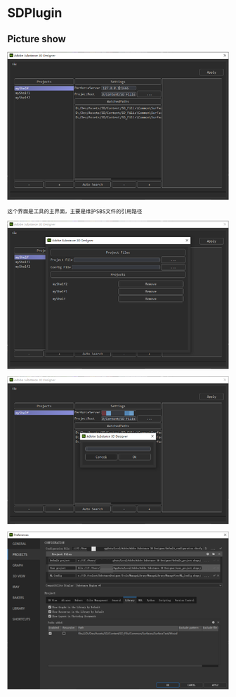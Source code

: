 # SDPlugin
## Picture show
![Main Window](./screenshot/Snipaste_2023-11-15_11-48-00.png "First")

    这个界面是工具的主界面，主要是维护SBS文件的引用路径
    
![Main Window](./screenshot/Snipaste_2023-11-15_11-48-35.png "First")

![Main Window](./screenshot/Snipaste_2023-11-15_11-49-01.png "First")

![Main Window](./screenshot/Snipaste_2023-11-15_11-50-45.png "First")